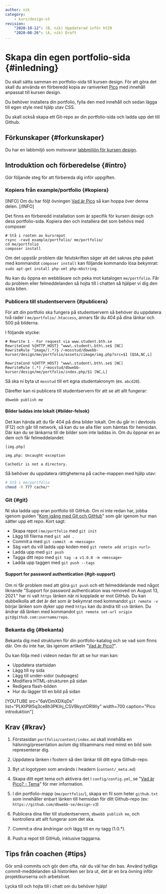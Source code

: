 ```yaml
---
author: nik
category:
    - kurs/design-v3
revision:
    "2020-10-12": (B, nik) Uppdaterad inför ht20
    "2020-08-26": (A, nik) Draft
...
```

Skapa din egen portfolio-sida {#inledning}
===================================

Du skall sätta samman en portfolio-sida till kursen design. För att göra det skall du använda en förberedd kopia av ramverket [Pico](http://picocms.org/) med innehåll anpassat till kursen design.

Du behöver installera din portfolio, fylla den med innehåll och sedan lägga till egen style med hjälp utav CSS.

Du skall också skapa ett Git-repo av din portfolio-sida och ladda upp det till Github.



<!--more-->



Förkunskaper {#forkunskaper}
-----------------------

Du har en labbmiljö som motsvarar [labbmiljön för kursen design](kurser/design-v3/kmom01#labbmiljo).



Introduktion och förberedelse {#intro}
-----------------------

Gör följande steg för att förbereda dig inför uppgiften.

### Kopiera från example/portfolio {#kopiera}

[INFO]
Om du har följt övningen [Vad är Pico](kunskap/vad-ar-pico-v2) så kan hoppa över denna delen.
[/INFO]

Det finns en förberedd installation som är specifik för kursen design och dess portfolio-sida. Kopiera den och installera det som behövs med composer

```
# Stå i rooten av kursrepot
rsync -ravd example/portfolio/ me/portfolio/
cd me/portfolio
composer install
```

Om det uppstår problem där felutskriften säger att det saknas php paket med kommandot `composer install` kan följande kommando lösa bekymrat: `sudo apt-get install php-xml php-mbstring`.

Nu kan du öppna en webbläsare och peka mot katalogen `me/portfolio`. Får du problem eller felmeddelanden så hojta till i chatten så hjälper vi dig den sista biten.



### Publicera till studentservern {#publicera}

För att din portfolio ska fungera på studentservern så behöver du uppdatera två rader i `me/portfolio/.htaccess`, annars får du 404 på dina länkar och 500 på bilderna.

I följande stycke:

```text
# Rewrite 1 - For request via www.student.bth.se
RewriteCond %{HTTP_HOST} ^www\.student\.bth\.se$ [NC]
RewriteRule ^image/(.*)$ /~mosstud/dbwebb-kurser/design/me/portfolio/assets/cimage/img.php?src=$1 [QSA,NC,L]

RewriteCond %{HTTP_HOST} ^www\.student\.bth\.se$ [NC]
RewriteRule (.*) /~mosstud/dbwebb-kurser/design/me/portfolio/index.php/$1 [NC,L]
```

Så ska ni byta ut `mosstud` till ert egna studentakronym (ex. `abcd20`).

Därefter kan ni publicera till studentservern för att se att allt fungerar:

```
dbwebb publish me
```



#### Bilder laddas inte lokalt {#bilder-felsok}

Det kan hända att du får 404 på dina bilder lokalt. Om du går in i devtools (F12) och går till network, så kan du se alla filer som hämtas för hemsidan. Där kan du se länkarna till de bilder som inte laddas in. Om du öppnar en av dem och får felmeddelandet:

```
[img.php]

img.php: Uncaught exception

Cachedir is not a directory.
```

Så behöver du uppdatera rättigheterna på cache-mappen med hjälp utav:

```bash
# Stå i me/portfolio
chmod -R 777 cache/*
```



### Git {#git}

Ni ska ladda upp eran portfolio till GitHub. Om ni inte redan har, jobba igenom guiden "[Kom igång med Git och GitHub](guide/git)" som går igenom hur man sätter upp ett repo. Kort sagt:

* Skapa repot i `me/portfolio` med `git init`
* Lägg till filerna med `git add .`
* Commit:a med `git commit -m <message>`
* Säg vart du vill ladda upp koden med `git remote add origin <url>`
* Ladda upp med `git push`
* Tagga ditt repo med `git tag -a v1.0.0 -m <message>`
* Ladda upp taggen med `git push --tags`



#### Support for password authentication {#git-support}

Om ni får problem med att göra `git push` och ett felmeddelande med något liknande "Support for password authentication was removed on August 13, 2021." har ni valt `https` länken när ni kopplade er mot GitHub. Du kan dubbelkolla att det är det som är bekymrat med kommandot `git remote -v` börjar länken som dyker upp med `https` kan du ändra till `ssh` länken. Du ändrar då länken med kommandot `git remote set-url origin git@github.com:username/repo`.



### Bekanta dig {#bekanta}

Bekanta dig med strukturen för din portfolio-katalog och se vad som finns där. Om du inte har, läs igenom artikeln "[Vad är Pico?](kunskap/vad-ar-pico-v2)".

Du kan följa med i videon nedan för att se hur man kan:

* Uppdatera startsidan
* Lägg till ny sida
* Lägg till under-sidor (subpages)
* Modifiera HTML-strukturen på sidan
* Redigera flash-bilden
* Hur du lägger till en bild på sidan

[YOUTUBE src="6aVDmXDXqDs" list="PLKtP9l5q3ce8h3PKihj_CSVBkyxtORWiy" width=700 caption="Pico introduktion"]



Krav {#krav}
-----------------------

1. Förstasidan `portfolio/content/index.md` skall innehålla en hälsning/presentation av/om dig tillsammans med minst en bild som representerar dig.

1. Uppdatera länken i footern så den länkar till ditt egna Github-repo.

1. Byt ut logotypen som används i headern (`content/_meta.md`)

1. Skapa ditt eget tema och aktivera det i `config/config.yml`, se "[Vad är Pico? - Tema](kunskap/vad-ar-pico-v2#tema)" för mer information.

1. I din portfolio-mapp (`me/portfolio/`), skapa en fil som heter `github.txt` som innehåller enbart länken till hemsidan för ditt Github-repo (ex: `https://github.com/dbwebb-se/design-v3`)

1. Publicera dina filer till studentservern, `dbwebb publish me`, och kontrollera att allt fungerar som det ska.

1. Commit:a dina ändringar och lägg till en ny tagg (1.0.\*).

1. Push:a repot till GitHub, inklusive taggarna.



Tips från coachen {#tips}
-----------------------

Gör små commits och gör dem ofta, när du väl har din bas. Använd tydliga commit-meddelanden så historiken ser bra ut, det är en bra övning inför projektkurserna och arbetslivet.

Lycka till och hojta till i chatt om du behöver hjälp!
